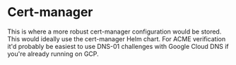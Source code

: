 # Cert-manager
This is where a more robust cert-manager configuration would be stored. This would ideally use the cert-manager Helm chart.
For ACME verification it'd probably be easiest to use DNS-01 challenges with Google Cloud DNS if you're already running on GCP.